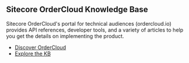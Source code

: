 ## Sitecore OrderCloud Knowledge Base
Sitecore OrderCloud's portal for technical audiences (ordercloud.io) provides API references, developer tools, and a variety of articles to help you get the details on implementing the product.

- [Discover OrderCloud](https://ordercloud.io/discover/platform-overview)
- [Explore the KB](https://ordercloud.io/knowledge-base)

